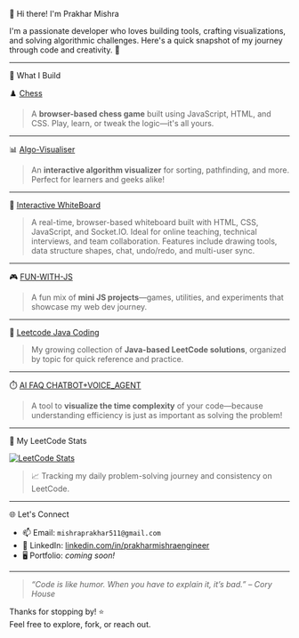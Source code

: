  👋 Hi there! I'm Prakhar Mishra

I'm a passionate developer who loves building tools, crafting visualizations, and solving algorithmic challenges. Here's a quick snapshot of my journey through code and creativity. 🚀

---

 🧩 What I Build

♟️ [Chess](https://github.com/PrakharGEN/Chess)
> A **browser-based chess game** built using JavaScript, HTML, and CSS. Play, learn, or tweak the logic—it's all yours.

---

 📊 [Algo-Visualiser](https://github.com/PrakharGEN/Algo-Visualise)
> An **interactive algorithm visualizer** for sorting, pathfinding, and more. Perfect for learners and geeks alike!

---

📄 [Interactive WhiteBoard](https://github.com/PrakharGEN/WHITEBOARD)
>A real-time, browser-based whiteboard built with HTML, CSS, JavaScript, and Socket.IO. Ideal for online teaching, technical interviews, and team collaboration. Features include drawing tools, data structure shapes, chat, undo/redo, and multi-user sync.

---

 🎮 [FUN-WITH-JS](https://github.com/PrakharGEN/FUN-WITHJS)
> A fun mix of **mini JS projects**—games, utilities, and experiments that showcase my web dev journey.

---

 📘 [Leetcode Java Coding](https://github.com/PrakharGEN/leetcode-java-coing)
> My growing collection of **Java-based LeetCode solutions**, organized by topic for quick reference and practice.

---

 ⏱️ [AI FAQ CHATBOT+VOICE_AGENT](https://github.com/PrakharGEN/AI-FAQ-CHATBOT)
> A tool to **visualize the time complexity** of your code—because understanding efficiency is just as important as solving the problem!

---

 🧠 My LeetCode Stats

[![LeetCode Stats](https://leetcard.jacoblin.cool/PrakharMishraEnginner?theme=dark&font=baloo&ext=hatmp)](https://leetcode.com/PrakharMishraEnginner)

> 📈 Tracking my daily problem-solving journey and consistency on LeetCode.

---

 🌐 Let's Connect

- 📫 Email: `mishraprakhar511@gmail.com`
- 💼 LinkedIn: [linkedin.com/in/prakharmishraengineer](https://linkedin.com/in/prakharmishraengineer)
- 🖥️ Portfolio: *coming soon!*

---

> _“Code is like humor. When you have to explain it, it’s bad.” – Cory House_

Thanks for stopping by! ⭐️  
Feel free to explore, fork, or reach out.


 

